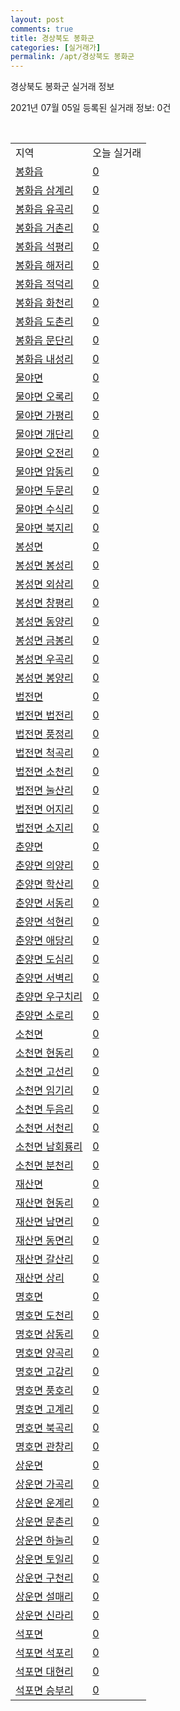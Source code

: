 ```yaml
---
layout: post
comments: true
title: 경상북도 봉화군
categories: [실거래가]
permalink: /apt/경상북도 봉화군
---
```


경상북도 봉화군 실거래 정보

2021년 07월 05일 등록된 실거래 정보: 0건

<script type="text/javascript">
  google.charts.load('current', {'packages':['corechart']});
  google.charts.setOnLoadCallback(drawChart);

  function drawChart() {
    var data = google.visualization.arrayToDataTable([['거래일', '매매', '전월세', '전매'], ['20-07', 3, 1, 0], ['20-08', 2, 1, 0], ['20-09', 5, 1, 0], ['20-10', 3, 1, 0], ['20-11', 4, 1, 0], ['20-12', 6, 0, 0], ['21-01', 7, 0, 0], ['21-02', 6, 1, 0], ['21-03', 10, 1, 0], ['21-04', 8, 0, 0], ['21-05', 3, 1, 0], ['21-06', 4, 0, 0]]);

    var options = {
      title: '최근 유형별 거래량 추이',
      legend: { position: 'bottom' }
    };

    var chart = new google.visualization.LineChart(document.getElementById('columnchart_material'));
    chart.draw(data, (options));
  }
</script>

<div id="columnchart_material" style="width: 95%; margin-left: -35px"></div>
<br>
<table class="sortable">
  <tr>
    <td>지역</td>
    <td>오늘 실거래</td>
  </tr>

  
  <tr class="item">
    <td><a href="경상북도 봉화군 봉화읍">봉화읍</a></td>
    <td><a href="경상북도 봉화군 봉화읍">0</a></td>
  </tr>
    

  <tr class="item">
    <td><a href="경상북도 봉화군 봉화읍 삼계리">봉화읍 삼계리</a></td>
    <td><a href="경상북도 봉화군 봉화읍 삼계리">0</a></td>
  </tr>
    

  <tr class="item">
    <td><a href="경상북도 봉화군 봉화읍 유곡리">봉화읍 유곡리</a></td>
    <td><a href="경상북도 봉화군 봉화읍 유곡리">0</a></td>
  </tr>
    

  <tr class="item">
    <td><a href="경상북도 봉화군 봉화읍 거촌리">봉화읍 거촌리</a></td>
    <td><a href="경상북도 봉화군 봉화읍 거촌리">0</a></td>
  </tr>
    

  <tr class="item">
    <td><a href="경상북도 봉화군 봉화읍 석평리">봉화읍 석평리</a></td>
    <td><a href="경상북도 봉화군 봉화읍 석평리">0</a></td>
  </tr>
    

  <tr class="item">
    <td><a href="경상북도 봉화군 봉화읍 해저리">봉화읍 해저리</a></td>
    <td><a href="경상북도 봉화군 봉화읍 해저리">0</a></td>
  </tr>
    

  <tr class="item">
    <td><a href="경상북도 봉화군 봉화읍 적덕리">봉화읍 적덕리</a></td>
    <td><a href="경상북도 봉화군 봉화읍 적덕리">0</a></td>
  </tr>
    

  <tr class="item">
    <td><a href="경상북도 봉화군 봉화읍 화천리">봉화읍 화천리</a></td>
    <td><a href="경상북도 봉화군 봉화읍 화천리">0</a></td>
  </tr>
    

  <tr class="item">
    <td><a href="경상북도 봉화군 봉화읍 도촌리">봉화읍 도촌리</a></td>
    <td><a href="경상북도 봉화군 봉화읍 도촌리">0</a></td>
  </tr>
    

  <tr class="item">
    <td><a href="경상북도 봉화군 봉화읍 문단리">봉화읍 문단리</a></td>
    <td><a href="경상북도 봉화군 봉화읍 문단리">0</a></td>
  </tr>
    

  <tr class="item">
    <td><a href="경상북도 봉화군 봉화읍 내성리">봉화읍 내성리</a></td>
    <td><a href="경상북도 봉화군 봉화읍 내성리">0</a></td>
  </tr>
    

  <tr class="item">
    <td><a href="경상북도 봉화군 물야면">물야면</a></td>
    <td><a href="경상북도 봉화군 물야면">0</a></td>
  </tr>
    

  <tr class="item">
    <td><a href="경상북도 봉화군 물야면 오록리">물야면 오록리</a></td>
    <td><a href="경상북도 봉화군 물야면 오록리">0</a></td>
  </tr>
    

  <tr class="item">
    <td><a href="경상북도 봉화군 물야면 가평리">물야면 가평리</a></td>
    <td><a href="경상북도 봉화군 물야면 가평리">0</a></td>
  </tr>
    

  <tr class="item">
    <td><a href="경상북도 봉화군 물야면 개단리">물야면 개단리</a></td>
    <td><a href="경상북도 봉화군 물야면 개단리">0</a></td>
  </tr>
    

  <tr class="item">
    <td><a href="경상북도 봉화군 물야면 오전리">물야면 오전리</a></td>
    <td><a href="경상북도 봉화군 물야면 오전리">0</a></td>
  </tr>
    

  <tr class="item">
    <td><a href="경상북도 봉화군 물야면 압동리">물야면 압동리</a></td>
    <td><a href="경상북도 봉화군 물야면 압동리">0</a></td>
  </tr>
    

  <tr class="item">
    <td><a href="경상북도 봉화군 물야면 두문리">물야면 두문리</a></td>
    <td><a href="경상북도 봉화군 물야면 두문리">0</a></td>
  </tr>
    

  <tr class="item">
    <td><a href="경상북도 봉화군 물야면 수식리">물야면 수식리</a></td>
    <td><a href="경상북도 봉화군 물야면 수식리">0</a></td>
  </tr>
    

  <tr class="item">
    <td><a href="경상북도 봉화군 물야면 북지리">물야면 북지리</a></td>
    <td><a href="경상북도 봉화군 물야면 북지리">0</a></td>
  </tr>
    

  <tr class="item">
    <td><a href="경상북도 봉화군 봉성면">봉성면</a></td>
    <td><a href="경상북도 봉화군 봉성면">0</a></td>
  </tr>
    

  <tr class="item">
    <td><a href="경상북도 봉화군 봉성면 봉성리">봉성면 봉성리</a></td>
    <td><a href="경상북도 봉화군 봉성면 봉성리">0</a></td>
  </tr>
    

  <tr class="item">
    <td><a href="경상북도 봉화군 봉성면 외삼리">봉성면 외삼리</a></td>
    <td><a href="경상북도 봉화군 봉성면 외삼리">0</a></td>
  </tr>
    

  <tr class="item">
    <td><a href="경상북도 봉화군 봉성면 창평리">봉성면 창평리</a></td>
    <td><a href="경상북도 봉화군 봉성면 창평리">0</a></td>
  </tr>
    

  <tr class="item">
    <td><a href="경상북도 봉화군 봉성면 동양리">봉성면 동양리</a></td>
    <td><a href="경상북도 봉화군 봉성면 동양리">0</a></td>
  </tr>
    

  <tr class="item">
    <td><a href="경상북도 봉화군 봉성면 금봉리">봉성면 금봉리</a></td>
    <td><a href="경상북도 봉화군 봉성면 금봉리">0</a></td>
  </tr>
    

  <tr class="item">
    <td><a href="경상북도 봉화군 봉성면 우곡리">봉성면 우곡리</a></td>
    <td><a href="경상북도 봉화군 봉성면 우곡리">0</a></td>
  </tr>
    

  <tr class="item">
    <td><a href="경상북도 봉화군 봉성면 봉양리">봉성면 봉양리</a></td>
    <td><a href="경상북도 봉화군 봉성면 봉양리">0</a></td>
  </tr>
    

  <tr class="item">
    <td><a href="경상북도 봉화군 법전면">법전면</a></td>
    <td><a href="경상북도 봉화군 법전면">0</a></td>
  </tr>
    

  <tr class="item">
    <td><a href="경상북도 봉화군 법전면 법전리">법전면 법전리</a></td>
    <td><a href="경상북도 봉화군 법전면 법전리">0</a></td>
  </tr>
    

  <tr class="item">
    <td><a href="경상북도 봉화군 법전면 풍정리">법전면 풍정리</a></td>
    <td><a href="경상북도 봉화군 법전면 풍정리">0</a></td>
  </tr>
    

  <tr class="item">
    <td><a href="경상북도 봉화군 법전면 척곡리">법전면 척곡리</a></td>
    <td><a href="경상북도 봉화군 법전면 척곡리">0</a></td>
  </tr>
    

  <tr class="item">
    <td><a href="경상북도 봉화군 법전면 소천리">법전면 소천리</a></td>
    <td><a href="경상북도 봉화군 법전면 소천리">0</a></td>
  </tr>
    

  <tr class="item">
    <td><a href="경상북도 봉화군 법전면 눌산리">법전면 눌산리</a></td>
    <td><a href="경상북도 봉화군 법전면 눌산리">0</a></td>
  </tr>
    

  <tr class="item">
    <td><a href="경상북도 봉화군 법전면 어지리">법전면 어지리</a></td>
    <td><a href="경상북도 봉화군 법전면 어지리">0</a></td>
  </tr>
    

  <tr class="item">
    <td><a href="경상북도 봉화군 법전면 소지리">법전면 소지리</a></td>
    <td><a href="경상북도 봉화군 법전면 소지리">0</a></td>
  </tr>
    

  <tr class="item">
    <td><a href="경상북도 봉화군 춘양면">춘양면</a></td>
    <td><a href="경상북도 봉화군 춘양면">0</a></td>
  </tr>
    

  <tr class="item">
    <td><a href="경상북도 봉화군 춘양면 의양리">춘양면 의양리</a></td>
    <td><a href="경상북도 봉화군 춘양면 의양리">0</a></td>
  </tr>
    

  <tr class="item">
    <td><a href="경상북도 봉화군 춘양면 학산리">춘양면 학산리</a></td>
    <td><a href="경상북도 봉화군 춘양면 학산리">0</a></td>
  </tr>
    

  <tr class="item">
    <td><a href="경상북도 봉화군 춘양면 서동리">춘양면 서동리</a></td>
    <td><a href="경상북도 봉화군 춘양면 서동리">0</a></td>
  </tr>
    

  <tr class="item">
    <td><a href="경상북도 봉화군 춘양면 석현리">춘양면 석현리</a></td>
    <td><a href="경상북도 봉화군 춘양면 석현리">0</a></td>
  </tr>
    

  <tr class="item">
    <td><a href="경상북도 봉화군 춘양면 애당리">춘양면 애당리</a></td>
    <td><a href="경상북도 봉화군 춘양면 애당리">0</a></td>
  </tr>
    

  <tr class="item">
    <td><a href="경상북도 봉화군 춘양면 도심리">춘양면 도심리</a></td>
    <td><a href="경상북도 봉화군 춘양면 도심리">0</a></td>
  </tr>
    

  <tr class="item">
    <td><a href="경상북도 봉화군 춘양면 서벽리">춘양면 서벽리</a></td>
    <td><a href="경상북도 봉화군 춘양면 서벽리">0</a></td>
  </tr>
    

  <tr class="item">
    <td><a href="경상북도 봉화군 춘양면 우구치리">춘양면 우구치리</a></td>
    <td><a href="경상북도 봉화군 춘양면 우구치리">0</a></td>
  </tr>
    

  <tr class="item">
    <td><a href="경상북도 봉화군 춘양면 소로리">춘양면 소로리</a></td>
    <td><a href="경상북도 봉화군 춘양면 소로리">0</a></td>
  </tr>
    

  <tr class="item">
    <td><a href="경상북도 봉화군 소천면">소천면</a></td>
    <td><a href="경상북도 봉화군 소천면">0</a></td>
  </tr>
    

  <tr class="item">
    <td><a href="경상북도 봉화군 소천면 현동리">소천면 현동리</a></td>
    <td><a href="경상북도 봉화군 소천면 현동리">0</a></td>
  </tr>
    

  <tr class="item">
    <td><a href="경상북도 봉화군 소천면 고선리">소천면 고선리</a></td>
    <td><a href="경상북도 봉화군 소천면 고선리">0</a></td>
  </tr>
    

  <tr class="item">
    <td><a href="경상북도 봉화군 소천면 임기리">소천면 임기리</a></td>
    <td><a href="경상북도 봉화군 소천면 임기리">0</a></td>
  </tr>
    

  <tr class="item">
    <td><a href="경상북도 봉화군 소천면 두음리">소천면 두음리</a></td>
    <td><a href="경상북도 봉화군 소천면 두음리">0</a></td>
  </tr>
    

  <tr class="item">
    <td><a href="경상북도 봉화군 소천면 서천리">소천면 서천리</a></td>
    <td><a href="경상북도 봉화군 소천면 서천리">0</a></td>
  </tr>
    

  <tr class="item">
    <td><a href="경상북도 봉화군 소천면 남회룡리">소천면 남회룡리</a></td>
    <td><a href="경상북도 봉화군 소천면 남회룡리">0</a></td>
  </tr>
    

  <tr class="item">
    <td><a href="경상북도 봉화군 소천면 분천리">소천면 분천리</a></td>
    <td><a href="경상북도 봉화군 소천면 분천리">0</a></td>
  </tr>
    

  <tr class="item">
    <td><a href="경상북도 봉화군 재산면">재산면</a></td>
    <td><a href="경상북도 봉화군 재산면">0</a></td>
  </tr>
    

  <tr class="item">
    <td><a href="경상북도 봉화군 재산면 현동리">재산면 현동리</a></td>
    <td><a href="경상북도 봉화군 재산면 현동리">0</a></td>
  </tr>
    

  <tr class="item">
    <td><a href="경상북도 봉화군 재산면 남면리">재산면 남면리</a></td>
    <td><a href="경상북도 봉화군 재산면 남면리">0</a></td>
  </tr>
    

  <tr class="item">
    <td><a href="경상북도 봉화군 재산면 동면리">재산면 동면리</a></td>
    <td><a href="경상북도 봉화군 재산면 동면리">0</a></td>
  </tr>
    

  <tr class="item">
    <td><a href="경상북도 봉화군 재산면 갈산리">재산면 갈산리</a></td>
    <td><a href="경상북도 봉화군 재산면 갈산리">0</a></td>
  </tr>
    

  <tr class="item">
    <td><a href="경상북도 봉화군 재산면 상리">재산면 상리</a></td>
    <td><a href="경상북도 봉화군 재산면 상리">0</a></td>
  </tr>
    

  <tr class="item">
    <td><a href="경상북도 봉화군 명호면">명호면</a></td>
    <td><a href="경상북도 봉화군 명호면">0</a></td>
  </tr>
    

  <tr class="item">
    <td><a href="경상북도 봉화군 명호면 도천리">명호면 도천리</a></td>
    <td><a href="경상북도 봉화군 명호면 도천리">0</a></td>
  </tr>
    

  <tr class="item">
    <td><a href="경상북도 봉화군 명호면 삼동리">명호면 삼동리</a></td>
    <td><a href="경상북도 봉화군 명호면 삼동리">0</a></td>
  </tr>
    

  <tr class="item">
    <td><a href="경상북도 봉화군 명호면 양곡리">명호면 양곡리</a></td>
    <td><a href="경상북도 봉화군 명호면 양곡리">0</a></td>
  </tr>
    

  <tr class="item">
    <td><a href="경상북도 봉화군 명호면 고감리">명호면 고감리</a></td>
    <td><a href="경상북도 봉화군 명호면 고감리">0</a></td>
  </tr>
    

  <tr class="item">
    <td><a href="경상북도 봉화군 명호면 풍호리">명호면 풍호리</a></td>
    <td><a href="경상북도 봉화군 명호면 풍호리">0</a></td>
  </tr>
    

  <tr class="item">
    <td><a href="경상북도 봉화군 명호면 고계리">명호면 고계리</a></td>
    <td><a href="경상북도 봉화군 명호면 고계리">0</a></td>
  </tr>
    

  <tr class="item">
    <td><a href="경상북도 봉화군 명호면 북곡리">명호면 북곡리</a></td>
    <td><a href="경상북도 봉화군 명호면 북곡리">0</a></td>
  </tr>
    

  <tr class="item">
    <td><a href="경상북도 봉화군 명호면 관창리">명호면 관창리</a></td>
    <td><a href="경상북도 봉화군 명호면 관창리">0</a></td>
  </tr>
    

  <tr class="item">
    <td><a href="경상북도 봉화군 상운면">상운면</a></td>
    <td><a href="경상북도 봉화군 상운면">0</a></td>
  </tr>
    

  <tr class="item">
    <td><a href="경상북도 봉화군 상운면 가곡리">상운면 가곡리</a></td>
    <td><a href="경상북도 봉화군 상운면 가곡리">0</a></td>
  </tr>
    

  <tr class="item">
    <td><a href="경상북도 봉화군 상운면 운계리">상운면 운계리</a></td>
    <td><a href="경상북도 봉화군 상운면 운계리">0</a></td>
  </tr>
    

  <tr class="item">
    <td><a href="경상북도 봉화군 상운면 문촌리">상운면 문촌리</a></td>
    <td><a href="경상북도 봉화군 상운면 문촌리">0</a></td>
  </tr>
    

  <tr class="item">
    <td><a href="경상북도 봉화군 상운면 하눌리">상운면 하눌리</a></td>
    <td><a href="경상북도 봉화군 상운면 하눌리">0</a></td>
  </tr>
    

  <tr class="item">
    <td><a href="경상북도 봉화군 상운면 토일리">상운면 토일리</a></td>
    <td><a href="경상북도 봉화군 상운면 토일리">0</a></td>
  </tr>
    

  <tr class="item">
    <td><a href="경상북도 봉화군 상운면 구천리">상운면 구천리</a></td>
    <td><a href="경상북도 봉화군 상운면 구천리">0</a></td>
  </tr>
    

  <tr class="item">
    <td><a href="경상북도 봉화군 상운면 설매리">상운면 설매리</a></td>
    <td><a href="경상북도 봉화군 상운면 설매리">0</a></td>
  </tr>
    

  <tr class="item">
    <td><a href="경상북도 봉화군 상운면 신라리">상운면 신라리</a></td>
    <td><a href="경상북도 봉화군 상운면 신라리">0</a></td>
  </tr>
    

  <tr class="item">
    <td><a href="경상북도 봉화군 석포면">석포면</a></td>
    <td><a href="경상북도 봉화군 석포면">0</a></td>
  </tr>
    

  <tr class="item">
    <td><a href="경상북도 봉화군 석포면 석포리">석포면 석포리</a></td>
    <td><a href="경상북도 봉화군 석포면 석포리">0</a></td>
  </tr>
    

  <tr class="item">
    <td><a href="경상북도 봉화군 석포면 대현리">석포면 대현리</a></td>
    <td><a href="경상북도 봉화군 석포면 대현리">0</a></td>
  </tr>
    

  <tr class="item">
    <td><a href="경상북도 봉화군 석포면 승부리">석포면 승부리</a></td>
    <td><a href="경상북도 봉화군 석포면 승부리">0</a></td>
  </tr>
    


</table>


    